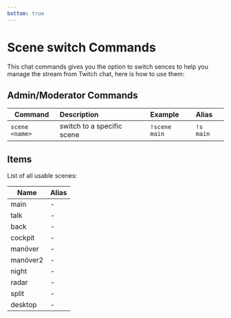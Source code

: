 ```yaml
---
bottom: true
---
```


# Scene switch Commands

This chat commands gives you the option to switch sences to help you manage the stream from Twitch chat, here is how to use them:

## Admin/Moderator Commands

| **Command**    | **Description**            | **Example**   | **Alias** |
|----------------|:---------------------------|:--------------|:----------|
| `scene <name>` | switch to a specific scene | `!scene main` | `!s main` |

## Items

List of all usable scenes:

| **Name** | **Alias** |
|----------|:----------|
| main     | -         |
| talk     | -         |
| back     | -         |
| cockpit  | -         |
| manöver  | -         |
| manöver2 | -         |
| night    | -         |
| radar    | -         |
| split    | -         |
| desktop  | -         |